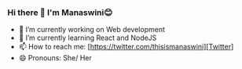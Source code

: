 ### Hi there 👋 I'm Manaswini😊

- 🔭 I’m currently working on Web development
- 🌱 I’m currently learning React and NodeJS
- 📫 How to reach me: [https://twitter.com/thisismanaswini][Twitter]
- 😄 Pronouns: She/ Her

